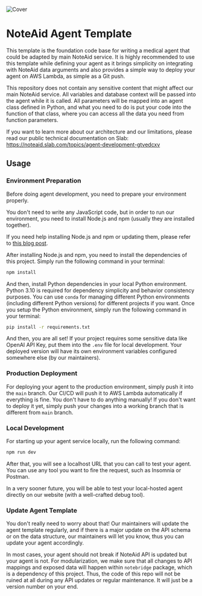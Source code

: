 ![Cover](https://imagedelivery.net/Dr98IMl5gQ9tPkFM5JRcng/a5d796eb-b451-49f7-5588-749989656500/Ultra)

# NoteAid Agent Template

This template is the foundation code base for writing a medical agent that could be adapted by main NoteAid service. It is highly recommended to use this template while defining your agent as it brings simplicity on integrating with NoteAid data arguments and also provides a simple way to deploy your agent on AWS Lambda, as simple as a Git push.

This repository does not contain any sensitive content that might affect our main NoteAid service. All variables and database context will be passed into the agent while it is called. All parameters will be mapped into an agent class defined in Python, and what you need to do is put your code into the function of that class, where you can access all the data you need from function parameters.

If you want to learn more about our architecture and our limitations, please read our public technical documentation on Slab: https://noteaid.slab.com/topics/agent-development-gtvedcxv

## Usage

### Environment Preparation

Before doing agent development, you need to prepare your environment properly.

You don't need to write any JavaScript code, but in order to run our environment, you need to install Node.js and npm (usually they are installed together).

If you need help installing Node.js and npm or updating them, please refer to [this blog post](https://lingxi.li/writings/8fbd500e-6fd6-4ec1-b7e5-5354a40da305).

After installing Node.js and npm, you need to install the dependencies of this project. Simply run the following command in your terminal:

```bash
npm install
```

And then, install Python dependencies in your local Python environment. Python 3.10 is required for dependency simplicity and behavior consistency purposes. You can use `conda` for managing different Python environments (including different Python versions) for different projects if you want. Once you setup the Python environment, simply run the following command in your terminal:

```bash
pip install -r requirements.txt
```

And then, you are all set! If your project requires some sensitive data like OpenAI API Key, put them into the `.env` file for local development. Your deployed version will have its own environment variables configured somewhere else (by our maintainers).

### Production Deployment

For deploying your agent to the production environment, simply push it into the `main` branch. Our CI/CD will push it to AWS Lambda automatically if everything is fine. You don't have to do anything manually! If you don't want to deploy it yet, simply push your changes into a working branch that is different from `main` branch.

### Local Development

For starting up your agent service locally, run the following command:

```bash
npm run dev
```

After that, you will see a localhost URL that you can call to test your agent. You can use any tool you want to fire the request, such as Insomnia or Postman.

In a very sooner future, you will be able to test your local-hosted agent directly on our website (with a well-crafted debug tool).

### Update Agent Template

You don't really need to worry about that! Our maintainers will update the agent template regularly, and if there is a major update on the API schema or on the data structure, our maintainers will let you know, thus you can update your agent accordingly.

In most cases, your agent should not break if NoteAid API is updated but your agent is not. For modularization, we make sure that all changes to API mappings and exposed data will happen within `notebridge` package, which is a dependency of this project. Thus, the code of this repo will not be ruined at all during any API updates or regular maintenance. It will just be a version number on your end.
